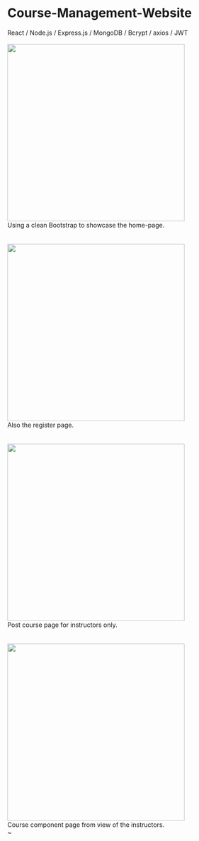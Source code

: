 # Course-Management-Website
 React / Node.js / Express.js / MongoDB / Bcrypt / axios / JWT
 <br>
 <br>
<img src="https://github.com/ziynnyiy/Course-Management-Website/assets/130062212/04e89d5a-a686-4a67-b7c5-8b360ef45840" wigth="400" height="400" />
<br>
Using a clean Bootstrap to showcase the home-page.
<br>
<br>
<br>
<img src="https://github.com/ziynnyiy/Course-Management-Website/assets/130062212/9d99c407-26df-4321-9fe8-052157288cd0" wigth="400" height="400" />
<br>
Also the register page.
<br>
<br>
<br>
<img src="https://github.com/ziynnyiy/Course-Management-Website/assets/130062212/94b6660b-56ea-4c66-890a-73a70a797be0" wigth="400" height="400" />
<br>
Post course page for instructors only.
<br>
<br>
<br>
<img src="https://github.com/ziynnyiy/Course-Management-Website/assets/130062212/b46dba83-43e5-4dd1-884a-0f4e48f7bb56" wigth="400" height="400" />
<br>
Course component page from view of the instructors.<br>
~
